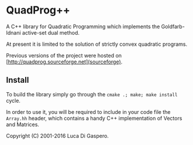 # QuadProg++

A C++ library for Quadratic Programming which implements the Goldfarb-Idnani active-set dual method. 

At present it is limited to the solution of strictly convex quadratic programs.

Previous versions of the project were hosted on [http://quadprog.sourceforge.net](sourceforge).

## Install

To build the library simply go through the `cmake .; make; make install` cycle.

In order to use it, you will be required to include in your code file the `Array.hh` header, which contains a handy C++ implementation of Vectors and Matrices.

Copyright (C) 2001-2016 Luca Di Gaspero. 
